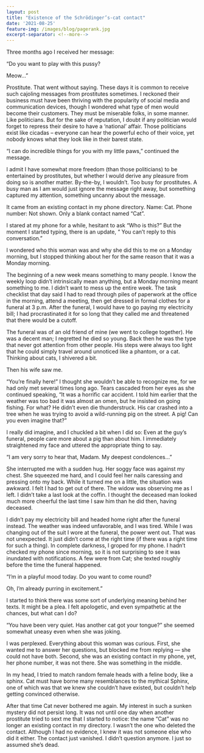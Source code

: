 ```yaml
---
layout: post
title: "Existence of the Schrödinger’s-cat contact"
date: '2021-08-25'
feature-img: /images/blog/pagerank.jpg
excerpt-separator: <!--more-->
---
```

Three months ago I received her message:


“Do you want to play with this pussy?


Meow…”


Prostitute. That went without saying. These days it is common to receive such cajoling messages from prostitutes sometimes. I reckoned their business must have been thriving with the popularity of social media and communication devices, though I wondered what type of men would become their customers. They must be miserable folks, in some manner. Like politicians. But for the sake of reputation, I doubt if any politician would forget to repress their desire to have a ‘national’ affair. Those politicians exist like cicadas – everyone can hear the powerful echo of their voice, yet nobody knows what they look like in their barest state.


“I can do incredible things for you with my little paws,” continued the message.


I admit I have somewhat more freedom (than those politicians) to be entertained by prostitutes, but whether I would derive any pleasure from doing so is another matter. By-the-by, I wouldn’t. Too busy for prostitutes. A busy man as I am would just ignore the message right away, but something captured my attention, something uncanny about the message.


It came from an existing contact in my phone directory. Name: Cat. Phone number: Not shown. Only a blank contact named “Cat”.


I stared at my phone for a while, hesitant to ask “Who is this?” But the moment I started typing, there is an update, “ You can’t reply to this conversation.”


I wondered who this woman was and why she did this to me on a Monday morning, but I stopped thinking about her for the same reason that it was a Monday morning.


The beginning of a new week means something to many people. I know the weekly loop didn’t intrinsically mean anything, but a Monday morning meant something to me. I didn’t want to mess up the entire week. The task checklist that day said I had to read through piles of paperwork at the office in the morning, attend a meeting, then get dressed in formal clothes for a funeral at 3 p.m. After the funeral, I would have to go paying my electricity bill; I had procrastinated it for so long that they called me and threatened that there would be a cutoff.


The funeral was of an old friend of mine (we went to college together). He was a decent man; I regretted he died so young. Back then he was the type that never got attention from other people. His steps were always too light that he could simply travel around unnoticed like a phantom, or a cat. Thinking about cats, I shivered a bit.


Then his wife saw me.


“You’re finally here!” I thought she wouldn’t be able to recognize me, for we had only met several times long ago. Tears cascaded from her eyes as she continued speaking, “It was a horrific car accident. I told him earlier that the weather was too bad it was almost an omen, but he insisted on going fishing. For what? He didn’t even die thunderstruck. His car crashed into a tree when he was trying to avoid a wild-running pig on the street. A pig! Can you even imagine that?”


I really did imagine, and I chuckled a bit when I did so: Even at the guy’s funeral, people care more about a pig than about him. I immediately straightened my face and uttered the appropriate thing to say.


“I am very sorry to hear that, Madam. My deepest condolences…”


She interrupted me with a sudden hug. Her soggy face was against my chest. She squeezed me hard, and I could feel her nails caressing and pressing onto my back. While it turned me on a little, the situation was awkward. I felt I had to get out of there. The widow was observing me as I left. I didn’t take a last look at the coffin. I thought the deceased man looked much more cheerful the last time I saw him than he did then, having deceased.


I didn’t pay my electricity bill and headed home right after the funeral instead. The weather was indeed unfavorable, and I was tired. While I was changing out of the suit I wore at the funeral, the power went out. That was not unexpected. It just didn’t come at the right time (if there was a right time for such a thing). In complete darkness, I groped for my phone. I hadn’t checked my phone since morning, so it is not surprising to see it was inundated with notifications. A few were from Cat; she texted roughly before the time the funeral happened.


“I’m in a playful mood today. Do you want to come round?

Oh, I’m already purring in excitement.”


I started to think there was some sort of underlying meaning behind her texts. It might be a plea. I felt apologetic, and even sympathetic at the chances, but what can I do?


“You have been very quiet. Has another cat got your tongue?” she seemed somewhat uneasy even when she was joking.


I was perplexed. Everything about this woman was curious. First, she wanted me to answer her questions, but blocked me from replying — she could not have both. Second, she was an existing contact in my phone, yet, her phone number, it was not there. She was something in the middle.


In my head, I tried to match random female heads with a feline body, like a sphinx. Cat must have borne many resemblances to the mythical Sphinx, one of which was that we knew she couldn’t have existed, but couldn’t help getting convinced otherwise.


After that time Cat never bothered me again. My interest in such a sunken mystery did not persist long. It was not until one day when another prostitute tried to sext me that I started to notice: the name “Cat” was no longer an existing contact in my directory. I wasn’t the one who deleted the contact. Although I had no evidence, I knew it was not someone else who did it either. The contact just vanished. I didn’t question anymore. I just so assumed she’s dead.


